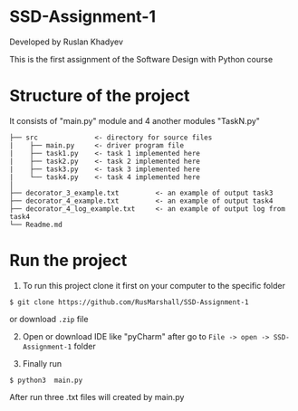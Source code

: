 # SSD-Assignment-1
Developed by Ruslan Khadyev

This is the first assignment of the Software Design with Python course 

# Structure of the project
It consists of "main.py" module and 4 another modules "TaskN.py"

```
├── src              <- directory for source files 
|    ├── main.py     <- driver program file 
|    ├── task1.py    <- task 1 implemented here 
|    ├── task2.py    <- task 2 implemented here 
|    ├── task3.py    <- task 3 implemented here 
|    └── task4.py    <- task 4 implemented here 
│                               
├── decorator_3_example.txt         <- an example of output task3
├── decorator_4_example.txt         <- an example of output task4
├── decorator_4_log_example.txt     <- an example of output log from task4
└── Readme.md
```

# Run the project

1) To run this project clone it first on your computer to the specific folder
```
$ git clone https://github.com/RusMarshall/SSD-Assignment-1
```
or download ```.zip``` file

2) Open or download IDE like "pyCharm" after go to ```File -> open -> SSD-Assignment-1``` folder

3) Finally run 
```
$ python3  main.py
```
After run three .txt files will created by main.py
